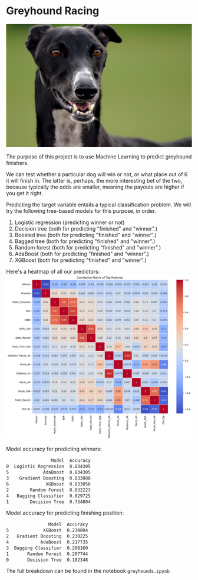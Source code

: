 # Greyhound Racing

![alt text](greyhound-stock-image.jpg)

The purpose of this project is to use Machine Learning to predict greyhound finishers.

We can test whether a particular dog will win or not, or what place out of 6 it will finish in. The latter is, perhaps, the more interesting bet of the two, because typically the odds are smaller, meaning the payouts are higher if you get it right.

Predicting the target variable entails a typical classification problem. We will try the following tree-based models for this purpose, in order.
1. Logistic regression (predicting winner or not)
2. Decision tree (both for predicting "finished" and "winner".)
3. Boosted tree (both for predicting "finished" and "winner".)
4. Bagged tree (both for predicting "finished" and "winner".)
5. Random forest (both for predicting "finished" and "winner".)
6. AdaBoost (both for predicting "finished" and "winner".)
7. XGBoost (both for predicting "finished" and "winner".)

Here's a heatmap of all our predictors:
![alt text](image.png)

Model accuracy for predicting winners:
```
                 Model  Accuracy
0  Logistic Regression  0.834305
5             AdaBoost  0.834305
3    Gradient Boosting  0.833888
6              XGBoost  0.833056
2        Random Forest  0.832223
4   Bagging Classifier  0.829725
1        Decision Tree  0.734804
```

Model accuracy for predicting finishing position:
```
                Model  Accuracy
5             XGBoost  0.234804
2   Gradient Boosting  0.230225
4            AdaBoost  0.217735
3  Bagging Classifier  0.208160
1       Random Forest  0.207744
0       Decision Tree  0.182348
```

The full breakdown can be found in the notebook `greyhounds.ipynb`
